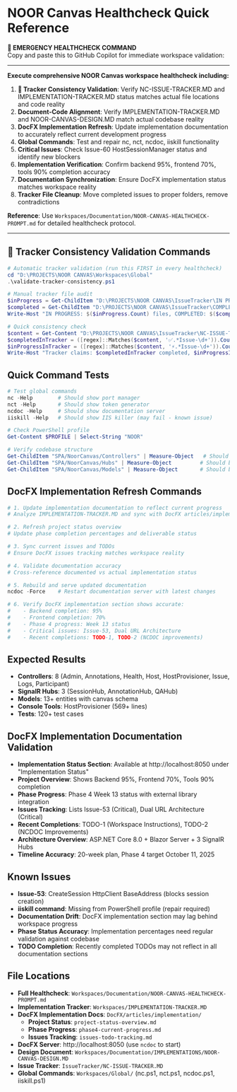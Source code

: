 # NOOR Canvas Healthcheck Quick Reference

**🚨 EMERGENCY HEALTHCHECK COMMAND**  
Copy and paste this to GitHub Copilot for immediate workspace validation:

---

**Execute comprehensive NOOR Canvas workspace healthcheck including:**

1. **🧹 Tracker Consistency Validation**: Verify NC-ISSUE-TRACKER.MD and IMPLEMENTATION-TRACKER.MD status matches actual file locations and code reality
2. **Document-Code Alignment**: Verify IMPLEMENTATION-TRACKER.MD and NOOR-CANVAS-DESIGN.MD match actual codebase reality
3. **DocFX Implementation Refresh**: Update implementation documentation to accurately reflect current development progress
4. **Global Commands**: Test and repair nc, nct, ncdoc, iiskill functionality
5. **Critical Issues**: Check Issue-60 HostSessionManager status and identify new blockers
6. **Implementation Verification**: Confirm backend 95%, frontend 70%, tools 90% completion accuracy
7. **Documentation Synchronization**: Ensure DocFX implementation status matches workspace reality
8. **Tracker File Cleanup**: Move completed issues to proper folders, remove contradictions

**Reference**: Use `Workspaces/Documentation/NOOR-CANVAS-HEALTHCHECK-PROMPT.md` for detailed healthcheck protocol.

---

## **🧹 Tracker Consistency Validation Commands**

```powershell
# Automatic tracker validation (run this FIRST in every healthcheck)
cd "D:\PROJECTS\NOOR CANVAS\Workspaces\Global"
.\validate-tracker-consistency.ps1

# Manual tracker file audit
$inProgress = Get-ChildItem "D:\PROJECTS\NOOR CANVAS\IssueTracker\IN PROGRESS" | Measure-Object
$completed = Get-ChildItem "D:\PROJECTS\NOOR CANVAS\IssueTracker\COMPLETED" | Measure-Object
Write-Host "IN PROGRESS: $($inProgress.Count) files, COMPLETED: $($completed.Count) files"

# Quick consistency check
$content = Get-Content "D:\PROJECTS\NOOR CANVAS\IssueTracker\NC-ISSUE-TRACKER.MD" -Raw
$completedInTracker = ([regex]::Matches($content, '✅.*Issue-\d+')).Count
$inProgressInTracker = ([regex]::Matches($content, '⚡.*Issue-\d+')).Count
Write-Host "Tracker claims: $completedInTracker completed, $inProgressInTracker in progress"
```

## **Quick Command Tests**

```powershell
# Test global commands
nc -Help        # Should show port manager
nct -Help       # Should show token generator
ncdoc -Help     # Should show documentation server
iiskill -Help   # Should show IIS killer (may fail - known issue)

# Check PowerShell profile
Get-Content $PROFILE | Select-String "NOOR"

# Verify codebase structure
Get-ChildItem "SPA/NoorCanvas/Controllers" | Measure-Object   # Should be 8
Get-ChildItem "SPA/NoorCanvas/Hubs" | Measure-Object         # Should be 3
Get-ChildItem "SPA/NoorCanvas/Models" | Measure-Object       # Should be 13+
```

## **DocFX Implementation Refresh Commands**

```powershell
# 1. Update implementation documentation to reflect current progress
# Analyze IMPLEMENTATION-TRACKER.MD and sync with DocFX articles/implementation/

# 2. Refresh project status overview
# Update phase completion percentages and deliverable status

# 3. Sync current issues and TODOs
# Ensure DocFX issues tracking matches workspace reality

# 4. Validate documentation accuracy
# Cross-reference documented vs actual implementation status

# 5. Rebuild and serve updated documentation
ncdoc -Force    # Restart documentation server with latest changes

# 6. Verify DocFX implementation section shows accurate:
#    - Backend completion: 95%
#    - Frontend completion: 70%
#    - Phase 4 progress: Week 13 status
#    - Critical issues: Issue-53, Dual URL Architecture
#    - Recent completions: TODO-1, TODO-2 (NCDOC improvements)
```

## **Expected Results**

- **Controllers**: 8 (Admin, Annotations, Health, Host, HostProvisioner, Issue, Logs, Participant)
- **SignalR Hubs**: 3 (SessionHub, AnnotationHub, QAHub)
- **Models**: 13+ entities with canvas schema
- **Console Tools**: HostProvisioner (569+ lines)
- **Tests**: 120+ test cases

## **DocFX Implementation Documentation Validation**

- **Implementation Status Section**: Available at http://localhost:8050 under "Implementation Status"
- **Project Overview**: Shows Backend 95%, Frontend 70%, Tools 90% completion
- **Phase Progress**: Phase 4 Week 13 status with external library integration
- **Issues Tracking**: Lists Issue-53 (Critical), Dual URL Architecture (Critical)
- **Recent Completions**: TODO-1 (Workspace Instructions), TODO-2 (NCDOC Improvements)
- **Architecture Overview**: ASP.NET Core 8.0 + Blazor Server + 3 SignalR Hubs
- **Timeline Accuracy**: 20-week plan, Phase 4 target October 11, 2025

## **Known Issues**

- **Issue-53**: CreateSession HttpClient BaseAddress (blocks session creation)
- **iiskill command**: Missing from PowerShell profile (repair required)
- **Documentation Drift**: DocFX implementation section may lag behind workspace progress
- **Phase Status Accuracy**: Implementation percentages need regular validation against codebase
- **TODO Completion**: Recently completed TODOs may not reflect in all documentation sections

## **File Locations**

- **Full Healthcheck**: `Workspaces/Documentation/NOOR-CANVAS-HEALTHCHECK-PROMPT.md`
- **Implementation Tracker**: `Workspaces/IMPLEMENTATION-TRACKER.MD`
- **DocFX Implementation Docs**: `DocFX/articles/implementation/`
  - **Project Status**: `project-status-overview.md`
  - **Phase Progress**: `phase4-current-progress.md`
  - **Issues Tracking**: `issues-todo-tracking.md`
- **DocFX Server**: http://localhost:8050 (use `ncdoc` to start)
- **Design Document**: `Workspaces/Documentation/IMPLEMENTATIONS/NOOR-CANVAS-DESIGN.MD`
- **Issue Tracker**: `IssueTracker/NC-ISSUE-TRACKER.MD`
- **Global Commands**: `Workspaces/Global/` (nc.ps1, nct.ps1, ncdoc.ps1, iiskill.ps1)
